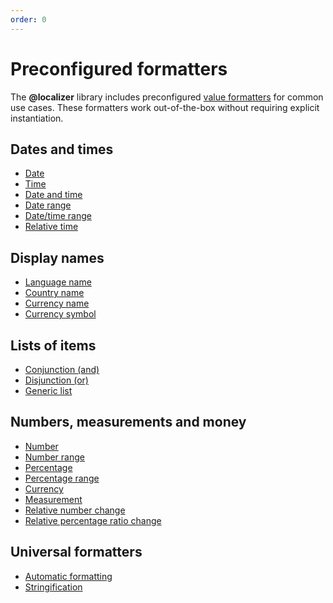 ```yaml
---
order: 0
---
```


# Preconfigured formatters

The **@localizer** library includes preconfigured [value formatters](../index.md#what-are-formatters) for common use cases. These formatters work out-of-the-box without requiring explicit instantiation.

## Dates and times

- [Date](./dates-and-times/date.md) <Package name="format"/>
- [Time](./dates-and-times/time.md) <Package name="format"/>
- [Date and time](./dates-and-times/date-time.md) <Package name="format"/>
- [Date range](./dates-and-times/date-range.md) <Package name="format"/>
- [Date/time range](./dates-and-times/date-time-range.md) <Package name="format"/>
- [Relative time](./dates-and-times/relative-time.md) <Package name="format"/>

## Display names

- [Language name](./display-names/language-name.md) <Package name="format"/>
- [Country name](./display-names/country-name.md) <Package name="format"/>
- [Currency name](./display-names/currency-name.md) <Package name="format"/>
- [Currency symbol](./display-names/currency-symbol.md) <Package name="format"/>

## Lists of items

- [Conjunction (and)](./lists-of-items/and.md) <Package name="format"/>
- [Disjunction (or)](./lists-of-items/or.md) <Package name="format"/>
- [Generic list](./lists-of-items/list.md) <Package name="format"/>

## Numbers, measurements and money

- [Number](./numbers/decimal.md) <Package name="format"/>
- [Number range](./numbers/decimal-range.md) <Package name="format"/>
- [Percentage](./numbers/percent.md) <Package name="format"/>
- [Percentage range](./numbers/percent-range.md) <Package name="format"/>
- [Currency](./numbers/currency.md) <Package name="format"/>
- [Measurement](./numbers/unit.md) <Package name="format"/>
- [Relative number change](./numbers/relative-decimal.md) <Package name="format"/>
- [Relative percentage ratio change](./numbers/relative-percent.md) <Package name="format"/>

## Universal formatters

- [Automatic formatting](./universal/auto-format.md) <Package name="format"/>
- [Stringification](./universal/stringify.md) <Package name="format"/>
